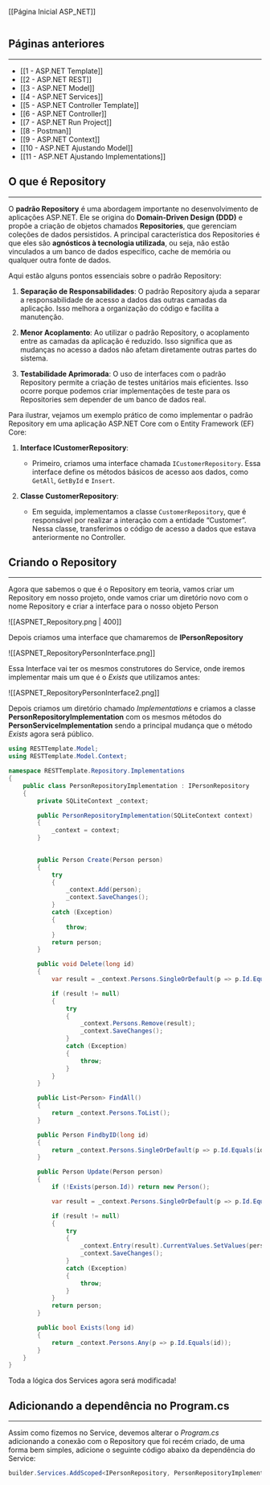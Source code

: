 [[Página Inicial ASP_NET]]

```table-of-contents
```

## Páginas anteriores
---
- [[1 - ASP.NET Template]]
- [[2 - ASP.NET REST]]
- [[3 - ASP.NET Model]]
- [[4 - ASP.NET Services]]
- [[5 - ASP.NET Controller Template]]
- [[6 - ASP.NET Controller]]
- [[7 - ASP.NET Run Project]]
- [[8 - Postman]]
- [[9 - ASP.NET Context]]
- [[10 - ASP.NET Ajustando Model]]
- [[11 - ASP.NET Ajustando Implementations]]

## O que é Repository
---
O **padrão Repository** é uma abordagem importante no desenvolvimento de aplicações ASP.NET. Ele se origina do **Domain-Driven Design (DDD)** e propõe a criação de objetos chamados **Repositories**, que gerenciam coleções de dados persistidos. A principal característica dos Repositories é que eles são **agnósticos à tecnologia utilizada**, ou seja, não estão vinculados a um banco de dados específico, cache de memória ou qualquer outra fonte de dados.

Aqui estão alguns pontos essenciais sobre o padrão Repository:

1. **Separação de Responsabilidades**: O padrão Repository ajuda a separar a responsabilidade de acesso a dados das outras camadas da aplicação. Isso melhora a organização do código e facilita a manutenção.
    
2. **Menor Acoplamento**: Ao utilizar o padrão Repository, o acoplamento entre as camadas da aplicação é reduzido. Isso significa que as mudanças no acesso a dados não afetam diretamente outras partes do sistema.
    
3. **Testabilidade Aprimorada**: O uso de interfaces com o padrão Repository permite a criação de testes unitários mais eficientes. Isso ocorre porque podemos criar implementações de teste para os Repositories sem depender de um banco de dados real.
    

Para ilustrar, vejamos um exemplo prático de como implementar o padrão Repository em uma aplicação ASP.NET Core com o Entity Framework (EF) Core:

1. **Interface ICustomerRepository**:
    
    - Primeiro, criamos uma interface chamada `ICustomerRepository`. Essa interface define os métodos básicos de acesso aos dados, como `GetAll`, `GetById` e `Insert`.
2. **Classe CustomerRepository**:
    
    - Em seguida, implementamos a classe `CustomerRepository`, que é responsável por realizar a interação com a entidade “Customer”. Nessa classe, transferimos o código de acesso a dados que estava anteriormente no Controller.

## Criando o Repository
---
Agora que sabemos o que é o Repository em teoria, vamos criar um Repository em nosso projeto, onde vamos criar um diretório novo com o nome Repository e criar a interface para o nosso objeto Person

![[ASPNET_Repository.png | 400]]

Depois criamos uma interface que chamaremos de __IPersonRepository__

![[ASPNET_RepositoryPersonInterface.png]]

Essa Interface vai ter os mesmos construtores do Service, onde iremos implementar mais um que é o _Exists_ que utilizamos antes:

![[ASPNET_RepositoryPersonInterface2.png]]

Depois criamos um diretório chamado _Implementations_ e criamos a classe __PersonRepositoryImplementation__ com os mesmos métodos do __PersonServiceImplementation__ sendo a principal mudança que o método _Exists_ agora será público.

```csharp
using RESTTemplate.Model;
using RESTTemplate.Model.Context;

namespace RESTTemplate.Repository.Implementations
{
    public class PersonRepositoryImplementation : IPersonRepository
    {
        private SQLiteContext _context;

        public PersonRepositoryImplementation(SQLiteContext context) 
        { 
            _context = context; 
        }

        
        public Person Create(Person person)
        {
            try
            {
                _context.Add(person);
                _context.SaveChanges();
            }
            catch (Exception)
            {
                throw;
            }
            return person;
        }

        public void Delete(long id)
        {
            var result = _context.Persons.SingleOrDefault(p => p.Id.Equals(id));

            if (result != null)
            {
                try
                {
                    _context.Persons.Remove(result);
                    _context.SaveChanges();
                }
                catch (Exception)
                {
                    throw;
                }
            }
        }

        public List<Person> FindAll()
        {
            return _context.Persons.ToList();
        }

        public Person FindbyID(long id)
        {
            return _context.Persons.SingleOrDefault(p => p.Id.Equals(id));
        }

        public Person Update(Person person)
        {
            if (!Exists(person.Id)) return new Person();

            var result = _context.Persons.SingleOrDefault(p => p.Id.Equals(person.Id));

            if (result != null)
            {
                try
                {
                    _context.Entry(result).CurrentValues.SetValues(person);
                    _context.SaveChanges();
                }
                catch (Exception)
                {
                    throw;
                }
            }
            return person;
        }

        public bool Exists(long id)
        {
            return _context.Persons.Any(p => p.Id.Equals(id));
        }
    }
}
```

Toda a lógica dos Services agora será modificada!

## Adicionando a dependência no Program.cs
---
Assim como fizemos no Service, devemos alterar o _Program.cs_ adicionando a conexão com o Repository que foi recém criado, de uma forma bem simples, adicione o seguinte código abaixo da dependência do Service:

```csharp
builder.Services.AddScoped<IPersonRepository, PersonRepositoryImplementation>();
```


